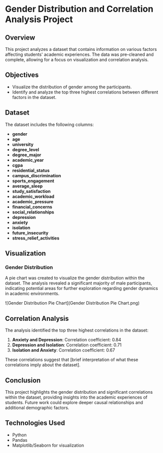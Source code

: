 # Gender Distribution and Correlation Analysis Project

## Overview
This project analyzes a dataset that contains information on various factors affecting students' academic experiences. 
The data was pre-cleaned and complete, allowing for a focus on visualization and correlation analysis.

## Objectives
- Visualize the distribution of gender among the participants.
- Identify and analyze the top three highest correlations between different factors in the dataset.

## Dataset
The dataset includes the following columns:
- **gender**
- **age**
- **university**
- **degree_level**
- **degree_major**
- **academic_year**
- **cgpa**
- **residential_status**
- **campus_discrimination**
- **sports_engagement**
- **average_sleep**
- **study_satisfaction**
- **academic_workload**
- **academic_pressure**
- **financial_concerns**
- **social_relationships**
- **depression**
- **anxiety**
- **isolation**
- **future_insecurity**
- **stress_relief_activities**

## Visualization
### Gender Distribution
A pie chart was created to visualize the gender distribution within the dataset. 
The analysis revealed a significant majority of male participants, indicating potential areas for further exploration regarding gender dynamics in academic environments.

![Gender Distribution Pie Chart](Gender Distribution Pie Chart.png)

## Correlation Analysis
The analysis identified the top three highest correlations in the dataset:
1. **Anxiety and Depression**: Correlation coefficient: 0.84
2. **Depression and Isolation**: Correlation coefficient: 0.71
3. **Isolation and Anxiety**: Correlation coefficient: 0.67

These correlations suggest that [brief interpretation of what these correlations imply about the dataset].

## Conclusion
This project highlights the gender distribution and significant correlations within the dataset, providing insights into the academic experiences of students. 
Future work could explore deeper causal relationships and additional demographic factors.

## Technologies Used
- Python
- Pandas
- Matplotlib/Seaborn for visualization

